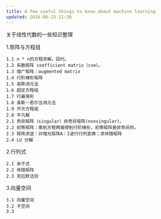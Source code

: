 ```yaml
---
title: A few useful things to know about machine learning
updated: 2016-06-25 21:38
---
```


关于线性代数的一些知识整理

1.矩阵与方程组

	1.1 n * n的方程求解。回代。
	1.2 系数矩阵 coefficient matrix（coe）。
	1.3 增广矩阵：augmented matrix
	1.4 行阶梯形矩阵
	1.5 高斯消元法
	1.6 超定方程组
	1.7 行最简形
	1.8 高斯－若尔当消元法
	1.9 齐次方程组
	2.0 平凡解
	2.1 奇异矩阵（singular）非奇异矩阵(nonsingular)。
	2.2 初等矩阵：乘到方程两端得到行阶梯形，初等矩阵是非奇异的。
	2.3 矩阵求逆：对增光矩阵A｜I进行行列变换；求伴随矩阵
	2.4 LU 分解
	
2.行列式

	2.1 余子式
	2.2 伴随矩阵
	2.3 克拉默法则

3.向量空间

	3.1 向量空间
	3.2 子空间
	3.3 
